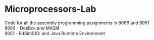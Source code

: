 # Microprocessors-Lab
Code for all the assembly programming assignments in 8086 and 8051 <br />
8086 - DosBox and MASM <br />
8051 - EdSim51DI and Java Runtime Environment <br />
